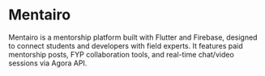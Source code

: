 # Mentairo

Mentairo is a mentorship platform built with Flutter and Firebase, designed to connect students and developers with field experts. It features paid mentorship posts, FYP collaboration tools, and real-time chat/video sessions via Agora API.
